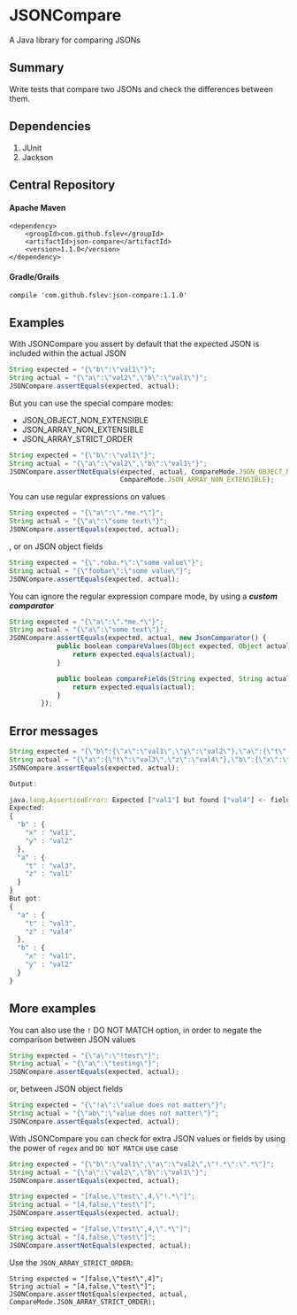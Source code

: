 # JSONCompare

A Java library for comparing JSONs

## Summary
Write tests that compare two JSONs and check the differences between them.

## Dependencies

1. JUnit
2. Jackson

## Central Repository

#### Apache Maven
```
<dependency>
    <groupId>com.github.fslev</groupId>
    <artifactId>json-compare</artifactId>
    <version>1.1.0</version>
</dependency>
```
#### Gradle/Grails
```
compile 'com.github.fslev:json-compare:1.1.0'
```

## Examples

With JSONCompare you assert by default that the expected JSON is included within the actual JSON

```javascript
String expected = "{\"b\":\"val1\"}";
String actual = "{\"a\":\"val2\",\"b\":\"val1\"}";
JSONCompare.assertEquals(expected, actual);
```

But you can use the special compare modes:
* JSON_OBJECT_NON_EXTENSIBLE
* JSON_ARRAY_NON_EXTENSIBLE
* JSON_ARRAY_STRICT_ORDER


```javascript
String expected = "{\"b\":\"val1\"}";
String actual = "{\"a\":\"val2\",\"b\":\"val1\"}";
JSONCompare.assertNotEquals(expected, actual, CompareMode.JSON_OBJECT_NON_EXTENSIBLE,
                            CompareMode.JSON_ARRAY_NON_EXTENSIBLE);
```

You can use regular expressions on values
```javascript
String expected = "{\"a\":\".*me.*\"}";
String actual = "{\"a\":\"some text\"}";
JSONCompare.assertEquals(expected, actual);
```
, or on JSON object fields

```javascript
String expected = "{\".*oba.*\":\"some value\"}";
String actual = "{\"foobar\":\"some value\"}";
JSONCompare.assertEquals(expected, actual);
```

You can ignore the regular expression compare mode, by using a ***custom comparator***
```javascript
String expected = "{\"a\":\".*me.*\"}";
String actual = "{\"a\":\"some text\"}";
JSONCompare.assertEquals(expected, actual, new JsonComparator() {
            public boolean compareValues(Object expected, Object actual) {
                return expected.equals(actual);
            }

            public boolean compareFields(String expected, String actual) {
                return expected.equals(actual);
            }
        });
```

## Error messages
```javascript
String expected = "{\"b\":{\"x\":\"val1\",\"y\":\"val2\"},\"a\":{\"t\":\"val3\",\"z\":\"val1\"}}";
String actual = "{\"a\":{\"t\":\"val3\",\"z\":\"val4\"},\"b\":{\"x\":\"val1\",\"y\":\"val2\"}}";
JSONCompare.assertEquals(expected, actual);

Output:

java.lang.AssertionError: Expected ["val1"] but found ["val4"] <- field "z" <- field "a"
Expected:
{
  "b" : {
    "x" : "val1",
    "y" : "val2"
  },
  "a" : {
    "t" : "val3",
    "z" : "val1"
  }
}
But got:
{
  "a" : {
    "t" : "val3",
    "z" : "val4"
  },
  "b" : {
    "x" : "val1",
    "y" : "val2"
  }
}
```

## More examples
You can also use the `!` DO NOT MATCH option, in order to negate the comparison between JSON values

```javascript
String expected = "{\"a\":\"!test\"}";
String actual = "{\"a\":\"testing\"}";
JSONCompare.assertEquals(expected, actual);
```
or, between JSON object fields
```javascript
String expected = "{\"!a\":\"value does not matter\"}";
String actual = "{\"ab\":\"value does not matter\"}";
JSONCompare.assertEquals(expected, actual);
```

With JSONCompare you can check for extra JSON values or fields by using the power of `regex` and `DO NOT MATCH` use case
```javascript
String expected = "{\"b\":\"val1\",\"a\":\"val2\",\"!.*\":\".*\"}";
String actual = "{\"a\":\"val2\",\"b\":\"val1\"}";
JSONCompare.assertEquals(expected, actual);

String expected = "[false,\"test\",4,\"!.*\"]";
String actual = "[4,false,\"test\"]";
JSONCompare.assertEquals(expected, actual);

String expected = "[false,\"test\",4,\".*\"]";
String actual = "[4,false,\"test\"]";
JSONCompare.assertNotEquals(expected, actual);
```

Use the `JSON_ARRAY_STRICT_ORDER`:
```
String expected = "[false,\"test\",4]";
String actual = "[4,false,\"test\"]";
JSONCompare.assertNotEquals(expected, actual, CompareMode.JSON_ARRAY_STRICT_ORDER);
```

      